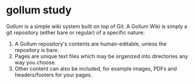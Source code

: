 # gollum study

Gollum is a simple wiki system built on top of Git. A Gollum Wiki is simply a git repository (either bare or regular) of a specific nature:

1. A Gollum repository's contents are human-editable, unless the repository is bare. 
2. Pages are unique text files which may be organized into directories any way you choose. 
3. Other content can also be included, for example images, PDFs and headers/footers for your pages.